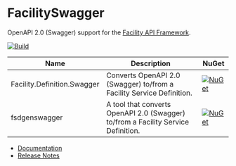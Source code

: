 # FacilitySwagger

OpenAPI 2.0 (Swagger) support for the [Facility API Framework](https://facilityapi.github.io/).

[![Build](https://github.com/FacilityApi/FacilitySwagger/workflows/Build/badge.svg)](https://github.com/FacilityApi/FacilitySwagger/actions?query=workflow%3ABuild)

Name | Description | NuGet
--- | --- | ---
Facility.Definition.Swagger | Converts OpenAPI 2.0 (Swagger) to/from a Facility Service Definition. | [![NuGet](https://img.shields.io/nuget/v/Facility.Definition.Swagger.svg)](https://www.nuget.org/packages/Facility.Definition.Swagger)
fsdgenswagger | A tool that converts OpenAPI 2.0 (Swagger) to/from a Facility Service Definition. | [![NuGet](https://img.shields.io/nuget/v/fsdgenswagger.svg)](https://www.nuget.org/packages/fsdgenswagger)

* [Documentation](https://facilityapi.github.io/)
* [Release Notes](ReleaseNotes.md)
